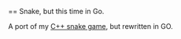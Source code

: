 == Snake, but this time in Go.

A port of my [C++ snake game](https://github.com/Insood/raylib-snake), but rewritten in GO.
